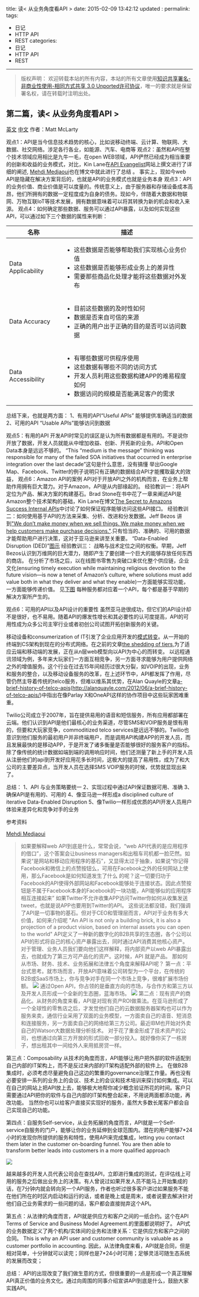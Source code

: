 title:	读< 从业务角度看API >
date: 2015-02-09 13:42:12
updated	: 
permalink: 
tags:
- 日记
- HTTP API
- REST
categories:
- 日记
- HTTP API
- REST


---

>版权声明：
>欢迎转载本站的所有内容，本站的所有文章使用[知识共享署名-非商业性使用-相同方式共享 3.0 Unported许可协议](http://creativecommons.org/licenses/by-nc-sa/3.0/deed.zh)，唯一的要求就是保留署名权，请在转载时注明出处。

##  第二篇，读< 从业务角度看API >

[英文](http://www.infoq.com/articles/web-apis-business-perspective)
[中文]() 
作者：Matt McLarty



观点1：API是当今信息技术趋势的核心，比如说移动终端、云计算、物联网、大数据、社交网络。涉足各行各业，如能源、汽车、电商等
观点2：虽然和API在整个技术领域应用相比是九牛一毛，在open WEB领域，API俨然已经成为相当重要的创新和收益的业务模式，对比，Kin Lane在[API Evangelist](http://apievangelist.com/index.html)网站上撰文进行了详细的阐述, [Mehdi Medjaoui](https://medium.com/@medjawii/5-ways-an-api-is-more-than-an-api-bddcdb0517ca)也在博文中就此进行了总结 。
事实上，现如今web API是隐藏在解决方案背后的，也就是API的业务模式也就是业务本身
观点3：API的业务价值、商业价值是可以度量的。传统意义上，由于服务器和存储设备成本高昂，他们所拥有的数据一定程度成为自身的债务。现如今，伴随着大数据和物联网、万物互联IoT等技术发展，拥有数据意味着可以将其转换为新的机会和收入来源。
观点4：如何确定那些数据、服务可以通过API暴露，以及如何实现这些API，可以通过如下三个数据的属性来判断：

|名称|描述|
|------|-------|
|Data Applicability|<ul><li>这些数据是否能够帮助我们实现核心业务价值</li><li>这些数据是否能够形成业务上的差异性</li><li>需要那些商品化处理才能将这些数据对外发布</li></ul>|
|Data Accuracy|<ul><li>目前这些数据的及时性如何</li><li>数据是否来自可信的来源</li><li>正确的用户出于正确的目的是否可以访问数据</li></ul>|
|Data Accessibility|<ul><li>有哪些数据可供程序使用</li><li>这些数据有哪些不同的访问方式</li><li>开发人员利用这些数据构建APP的难易程度如何</li><li>数据访问的规模是否能满足客户的需求</li></ul>|

总结下来，也就是两方面：
1、有用的API“Useful APIs”  能够提供准确适当的数据
2、可用的API “Usable APIs”能够访问到数据

观点5：有用的API
开发API时常见的误区是认为所有数据都是有用的。不是说你开放了数据，开发人员就能从中增加收益、创新、开拓新的业务。API和Open Data本身是远远不够的。
“This “medium is the message” thinking was responsible for many of the failed SOA initiatives that occurred in enterprise integration over the last decade”这句是什么意思，没有搞懂
举出Google  Map、Facebook、Twitter的例子说明只有正确的数据结合API才能攫取最大的效益，
观点6：Amazon API的案例
API对于开放API之外的机构而言，在业务上帮助作用拥有巨大潜力。对于Amazon，API是从内部缘起的。
经验教训一：将API定位为产品、解决方案的构建基石。Brad Stone在[](http://brad-stone.com/book/)书中花了一章来阐述API是Amazon整个技术架构的基础，Kin Lane在博文[The Secret to Amazons Success Internal APIs](http://apievangelist.com/2012/01/12/the-secret-to-amazons-success-internal-apis/)中讨论了如何保证程序能够访问这些API接口。
经验教训二：如何使用基于API的方法来采集、分析、改进和分发数据。Jeff Bezos 讲到["We don’t make money when we sell things. We make money when we help customers make purchase decisions."](http://www.businessinsider.com/bezos-pioneering-requires-being-misunderstood-2013-1).只有恰当的、准确的、可用的数据才能帮助用户进行决策，这对于亚马逊来讲至关重要。
“Data-Enabled Disruption (DED)”[图示](DED_Cycle.jpg)
经验教训三： 战略与战术定位之间的权衡。早期，Jeff Bezos认识到万维网的巨大潜力，随即产生了要创建一个巨大的能够存放任何东西的商店。
在分析了市场之后，以在线图书零售为突破口来优化整个供应链，企业文化(ensuring timely execution while maintaining religious devotion to the future vision—is now a tenet of Amazon’s culture, where solutions must add value both in what they deliver and what they enable)一方面能够实现功能，一方面能够传递价值。
见[下图](5Fig2.png)
每种服务都对应着一个API，每个都是基于早期的解决方案所产生的。

观点6：可用的API以及API设计的重要性
虽然亚马逊很成功，但它们的API设计却不是很好，也不易用。随着API的爆发性增长和其必要性的认可度提高，API的可用性成为众多公司主宰行业或者初创公司试图开拓创新服务的关键。

移动设备和consumerization of IT引发了企业应用开发的[模式转变](https://www.linkedin.com/today/post/article/20140716032508-16039030-the-rebirthing-of-the-mobile-app?trk=hb_ntf_MEGAPHONE_ARTICLE_POST)。从一开始的终端到CS架构到现在的分布式网络。在之前的文章[the shedding of tiers](https://www.youtube.com/watch?v=23nyxjRPe94),为了适应云端和移动端的发展，正在从n层web模型向以API为中心的而转变。
以远程通讯领域为例，多年来大玩家们一方面互相竞争，另一方面寻求能够为用户提供网络之外的增值服务。这个行业在过去15年间经历过很大分裂，如VOIP的出现，业务和服务的整合，以及移动设备服务的改革，在上述环节中，API都发挥了作用，尽管仍然主导着传统的telco服务，但难以维系其优势，在Alan Quayle的文章[a-brief-history-of-telco-apis]()(http://alanquayle.com/2012/06/a-brief-history-of-telco-apis/)中指出在像Parlay X和OneAPI这样的协作项目中这些玩家困难重重。

Twilio公司成立于2007年，旨在提供易用的语音和短信服务，所有应用都部署在云端。他们认识到API是他们最核心的业务渠道，尽管SMS和VOIP服务是恨有用的，但要和大玩家竞争，commoditized telco services是远远不够的。Twilio也意识到他们服务的最初用户并非终端用户，而是调用API构建APP的开发人员，而且发展最快的是移动APP，于是开发了诸多衡量是否能够很好的服务客户的指标。除了像传统的统计数据如端到端的调用响应时间，他们还测量了新上手的开发人员从注册他们的api到开发好应用花多长时间，这极大的提高了易用性，成为了和大公司的主要差异点，当开发人员在选择SMS VOIP服务的时候，优势就显现出来了。

总结：
1、API 与业务策略要统一
2、实现过程中通过API保证数据可用、准确
3、确保API是有用的、可用的
4、像亚马逊一样形成a disciplined culture of iterative Data-Enabled Disruption
5、像Twilio一样形成优质的API开发人员用户体验来差异化和竞争对手的业务



参考资料

[Mehdi Medjaoui](https://medium.com/@medjawii/5-ways-an-api-is-more-than-an-api-bddcdb0517ca)
>如果要解释web API到底是什么，常常会说，“web API代表的是应用程序的借口”，这个答案会让business managers和出租车司机都一脸茫然。如果说“是网站和移动应用程序的基石”，又显得太过于抽象，如果说“你记得Facebook和微信上的点赞按钮么，可用在Facebook之外的任何网站上使用，那么Facebook是如何知道发生了什么 的呢？这一切要归功于Facebook的API使得外部网站和Facebook能够处于连接状态。因此点赞按钮是不属于Facebook本身的Facebook的一块功能，API能够似的应用程序相互连接起来”
如果Twitter不允许收集APP访问Twitter你如何从收集发送tweet，也就是说APP也要用到Twitter的API。
这些说法都没错，我们强调了API是一切事物的基石。但对于CEO和管理层而言，API对于业务有多大价值，如何来介绍呢
"An API is not only a building brick, it is also a projection of a product vision, based on internal assets you can open to the world"
API定义了一种新的数字化的B2B共享的生态圈，各个公司以API的形式将自己的核心资产暴露出去，同时通过API消费其他核心资产。对于管理、业务人员我们要向他们这样解释，将内部资产以web API暴露出去，也就成为了第三方可产品化的资产。这时候，API 就是产品。
那如何从市场、财务、技术、业务拓展和法律五个角度来解释API呢？
第一点：平台式思考。就市场而言，开放API意味着公司转型为一个平台，在传统的B2B或SaaS市场上，你与竞争对手在同一个市场上竞争，很难扩展市场份额。
![](typical-market-share.png)
通过Open API，你占领的是垂直方向的市场，与合作方和第三方以及开发人员形成一个全新的生态圈，蓝海市场。
![](blue-ocean.png)
第二点：现有资产的商品化。从财务的角度来看，API是对现有资产ROI做乘法。在亚马逊形成了一个全球性的零售店之后，才发觉他们自己的云数据服务器架构也可以作为服务来卖，通信行业采用了双面的业务模型，一方面卖自己的语音、短消息和连接服务，另一方面卖自己的网络给第三方公司。最近IBM也开始对外卖自己的Watson大数据处理分析技术。
对于花了重金形成了技术资产的公司，也想通过向第三方开放的形式回收一部分投入。就好像你买了一栋房子，想出租其中一间给外人来用抵房贷一样。

第三点：Composability 从技术的角度而言，API能够让用户把外部的软件适配到自己内部的IT架构上，而不是反过来内部的IT架构适配外部的软件上。
在做B2B集成时，必须考虑尽量避免自己这边的繁重的governance治理工作量。再也没有必要安排一系列的业务上的会议、技术上的会议和技术培训来探讨如何集成。可以在自己的网站上把API放上去，能够极大地帮你减少概念验证所花的时间。客户只需要通过API把你的软件与自己内部的IT架构整合起来，不用说两面都添功能，再改功能。
当然你也可以给客户直接买实现好的服务，虽然大多数长尾客户都会自己实现自己的功能。

第四点：自服务Self-service，从业务拓展的角度而言，API就是一个Self-service自服务的门户，能够让你的业务延伸到全球范围内。潜在的用户能够7*24小时的发现你所提供的服务和特性，使用API来完成集成，letting you contact them later in the customer on-boarding funnel. You are then able to transform better leads into customers in a more qualified approach

![](self-service.png)

越来越多的开发人员代表公司会在查找API，立即进行集成的测试，在评估线上可用的服务之后做出业务上的决策。有人曾说过如果开发人员不能马上开始集成的话，在7分钟内就会转向另一个API服务，作者也听过很多客户讲过如果服务不能在他们所在的时区内启动和运行的话，或者是晚上或是周末，或者说要去解决针对他们自己业务需求的一些问题的话，客户都会直接抛弃这个API。

第五点：从法律的角度而言，API就是供应方和客户之间的一纸合约。这个在API Terms of Service and Business Model Agreement.的里面都说明好了。
API式的业务数据定义了两个机构/实体间的业务和法律关系：它是供应方和客户之间的合同。
This is why an API user and customer community is valuable as a customer portfolio in accounting.
因此，从法律角度来看，API就是合同，但是相对简单，十分钟就可以读完；同样也是7*24小时可用；足够灵活可随生态系统的发展而改变；


总结：
API的出现改变了我们做生意的方式，但很重要的一点是形成一个真正理解API真正价值的业务文化。通过向周围的同事介绍宣讲API到底是什么，鼓励大家实践API。